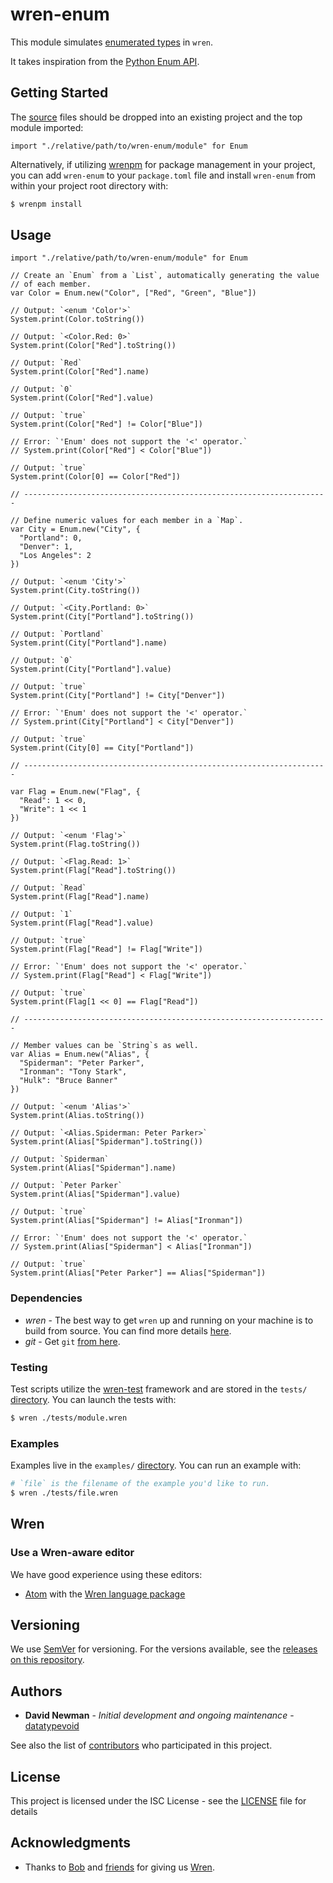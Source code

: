 # wren-enum

This module simulates [enumerated  types](https://en.wikipedia.org/wiki/Enumerated_type) in `wren`.

It takes inspiration from the [Python Enum API](https://docs.python.org/3/library/enum.html).


## Getting Started

The [source](https://github.com/datatypevoid/wren-enum/blob/develop/src) files should be dropped into an existing project and the top module imported:

```wren
import "./relative/path/to/wren-enum/module" for Enum
```

Alternatively, if utilizing [wrenpm](https://github.com/brandly/wrenpm) for package management in your project, you can add `wren-enum` to your `package.toml` file and install `wren-enum` from within your project root directory with:

```bash
$ wrenpm install
```


## Usage

```wren
import "./relative/path/to/wren-enum/module" for Enum

// Create an `Enum` from a `List`, automatically generating the value
// of each member.
var Color = Enum.new("Color", ["Red", "Green", "Blue"])

// Output: `<enum 'Color'>`
System.print(Color.toString())

// Output: `<Color.Red: 0>`
System.print(Color["Red"].toString())

// Output: `Red`
System.print(Color["Red"].name)

// Output: `0`
System.print(Color["Red"].value)

// Output: `true`
System.print(Color["Red"] != Color["Blue"])

// Error: `'Enum' does not support the '<' operator.`
// System.print(Color["Red"] < Color["Blue"])

// Output: `true`
System.print(Color[0] == Color["Red"])

// --------------------------------------------------------------------

// Define numeric values for each member in a `Map`.
var City = Enum.new("City", {
  "Portland": 0,
  "Denver": 1,
  "Los Angeles": 2
})

// Output: `<enum 'City'>`
System.print(City.toString())

// Output: `<City.Portland: 0>`
System.print(City["Portland"].toString())

// Output: `Portland`
System.print(City["Portland"].name)

// Output: `0`
System.print(City["Portland"].value)

// Output: `true`
System.print(City["Portland"] != City["Denver"])

// Error: `'Enum' does not support the '<' operator.`
// System.print(City["Portland"] < City["Denver"])

// Output: `true`
System.print(City[0] == City["Portland"])

// --------------------------------------------------------------------

var Flag = Enum.new("Flag", {
  "Read": 1 << 0,
  "Write": 1 << 1
})

// Output: `<enum 'Flag'>`
System.print(Flag.toString())

// Output: `<Flag.Read: 1>`
System.print(Flag["Read"].toString())

// Output: `Read`
System.print(Flag["Read"].name)

// Output: `1`
System.print(Flag["Read"].value)

// Output: `true`
System.print(Flag["Read"] != Flag["Write"])

// Error: `'Enum' does not support the '<' operator.`
// System.print(Flag["Read"] < Flag["Write"])

// Output: `true`
System.print(Flag[1 << 0] == Flag["Read"])

// --------------------------------------------------------------------

// Member values can be `String`s as well.
var Alias = Enum.new("Alias", {
  "Spiderman": "Peter Parker",
  "Ironman": "Tony Stark",
  "Hulk": "Bruce Banner"
})

// Output: `<enum 'Alias'>`
System.print(Alias.toString())

// Output: `<Alias.Spiderman: Peter Parker>`
System.print(Alias["Spiderman"].toString())

// Output: `Spiderman`
System.print(Alias["Spiderman"].name)

// Output: `Peter Parker`
System.print(Alias["Spiderman"].value)

// Output: `true`
System.print(Alias["Spiderman"] != Alias["Ironman"])

// Error: `'Enum' does not support the '<' operator.`
// System.print(Alias["Spiderman"] < Alias["Ironman"])

// Output: `true`
System.print(Alias["Peter Parker"] == Alias["Spiderman"])

```


### Dependencies

-	*wren* - The best way to get `wren` up and running on your machine is to build from source. You can find more details [here](http://wren.io/getting-started.html).
- *git* - Get `git` [from here](http://git-scm.com/download/mac).


### Testing

Test scripts utilize the [wren-test](https://github.com/gsmaverick/wren-test) framework and are stored in the `tests/` [directory](https://github.com/datatypevoid/wren-enum/tree/develop/tests). You can launch the tests with:

```bash
$ wren ./tests/module.wren
```


### Examples

Examples live in the `examples/` [directory](https://github.com/datatypevoid/wren-enum/tree/develop/examples). You can run an example with:

```bash
# `file` is the filename of the example you'd like to run.
$ wren ./tests/file.wren
```


## Wren

### Use a Wren-aware editor

We have good experience using these editors:

-	[Atom](https://atom.io/) with the [Wren language package](https://github.com/munificent/wren-atom)


## Versioning

We use [SemVer](http://semver.org/) for versioning. For the versions available, see the [releases on this repository](https://github.com/datatypevoid/wren-enum/releases).


## Authors

* **David Newman** - *Initial development and ongoing maintenance* - [datatypevoid](https://github.com/datatypevoid)

See also the list of [contributors](https://github.com/datatypevoid/wren-enum/blob/develop/contributors.toml) who participated in this project.


## License

This project is licensed under the ISC License - see the [LICENSE](https://github.com/datatypevoid/wren-enum/blob/develop/LICENSE) file for details


## Acknowledgments

* Thanks to [Bob](https://github.com/munificent) and [friends](https://github.com/munificent/wren/graphs/contributors) for giving us [Wren](https://github.com/munificent/wren).
